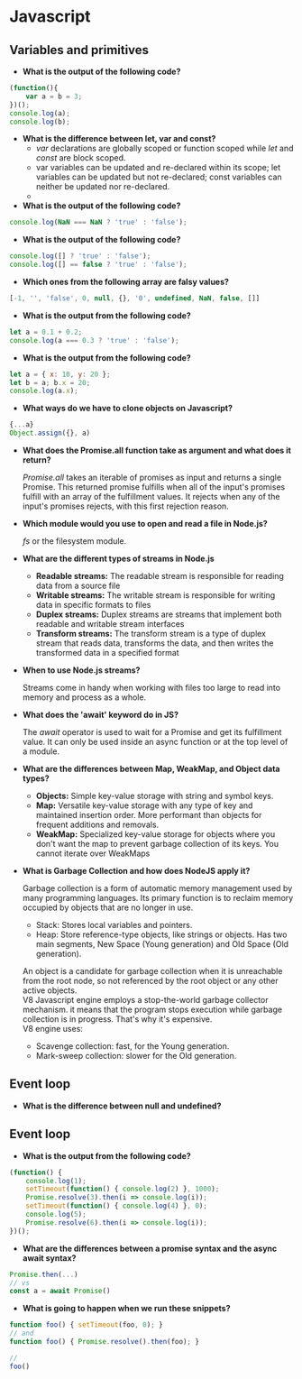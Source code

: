 # Javascript

## Variables and primitives

* **What is the output of the following code?**

```javascript
(function(){ 
    var a = b = 3;
})();
console.log(a);
console.log(b);
```

* **What is the difference between let, var and const?**
  * _var_ declarations are globally scoped or function scoped while _let_ and _const_ are block scoped.
  * var variables can be updated and re-declared within its scope; let variables can be updated but not re-declared; const variables can neither be updated nor re-declared.
  *
* **What is the output of the following code?**

```javascript
console.log(NaN === NaN ? 'true' : 'false');
```

* **What is the output of the following code?**

```javascript
console.log([] ? 'true' : 'false');
console.log([] == false ? 'true' : 'false');
```

* **Which ones from the following array are falsy values?**

```javascript
[-1, '', 'false', 0, null, {}, '0', undefined, NaN, false, []]
```

* **What is the output from the following code?**

```javascript
let a = 0.1 + 0.2;
console.log(a === 0.3 ? 'true' : 'false');
```

* **What is the output from the following code?**

```javascript
let a = { x: 10, y: 20 };
let b = a; b.x = 20;
console.log(a.x);
```

* **What ways do we have to clone objects on Javascript?**

```javascript
{...a}
Object.assign({}, a)
```

*   **What does the Promise.all function take as argument and what does it return?**

    _Promise.all_ takes an iterable of promises as input and returns a single Promise. This returned promise fulfills when all of the input's promises fulfill with an array of the fulfillment values. It rejects when any of the input's promises rejects, with this first rejection reason.
*   **Which module would you use to open and read a file in Node.js?**

    _fs_ or the filesystem module.
* **What are the different types of streams in Node.js**
  * **Readable streams:** The readable stream is responsible for reading data from a source file
  * **Writable streams:** The writable stream is responsible for writing data in specific formats to files
  * **Duplex streams:** Duplex streams are streams that implement both readable and writable stream interfaces
  * **Transform streams:** The transform stream is a type of duplex stream that reads data, transforms the data, and then writes the transformed data in a specified format
*   **When to use Node.js streams?**

    Streams come in handy when working with files too large to read into memory and process as a whole.
*   **What does the 'await' keyword do in JS?**

    The _await_ operator is used to wait for a Promise and get its fulfillment value. It can only be used inside an async function or at the top level of a module.
* **What are the differences between Map, WeakMap, and Object data types?**
  * **Objects:** Simple key-value storage with string and symbol keys.
  * **Map:** Versatile key-value storage with any type of key and maintained insertion order. More performant than objects for frequent additions and removals.
  * **WeakMap:** Specialized key-value storage for objects where you don't want the map to prevent garbage collection of its keys. You cannot iterate over WeakMaps
*   **What is Garbage Collection and how does NodeJS apply it?**

    Garbage collection is a form of automatic memory management used by many programming languages. Its primary function is to reclaim memory occupied by objects that are no longer in use.&#x20;

    * Stack: Stores local variables and pointers.
    * Heap: Store reference-type objects, like strings or objects. Has two main segments, New Space (Young generation) and Old Space (Old generation).

    An object is a candidate for garbage collection when it is unreachable from the root node, so not referenced by the root object or any other active objects.\
    V8 Javascript engine employs a stop-the-world garbage collector mechanism. it means that the program stops execution while garbage collection is in progress. That's why it's expensive.\
    V8 engine uses:

    * Scavenge collection: fast, for the Young generation.
    * Mark-sweep collection: slower for the Old generation.

## Event loop

* **What is the difference between null and undefined?**

## Event loop

* **What is the output from the following code?**

```javascript
(function() {
    console.log(1);
    setTimeout(function() { console.log(2) }, 1000);
    Promise.resolve(3).then(i => console.log(i));
    setTimeout(function() { console.log(4) }, 0);
    console.log(5);
    Promise.resolve(6).then(i => console.log(i));
})();
```

* **What are the differences between a promise syntax and the async await syntax?**

```javascript
Promise.then(...)
// vs
const a = await Promise()
```

* **What is going to happen when we run these snippets?**

```javascript
function foo() { setTimeout(foo, 0); }
// and
function foo() { Promise.resolve().then(foo); }

//
foo()
```
